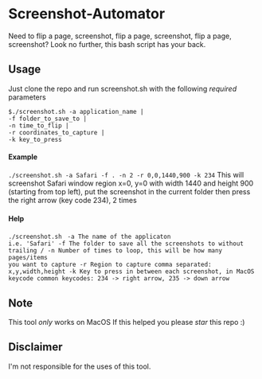 # Screenshot-Automator

Need to flip a page, screenshot, flip a page, screenshot, flip a page, screenshot?
Look no further, this bash script has your back.

## Usage
Just clone the repo and run screenshot.sh with the following *required* parameters
<pre><code>$./screenshot.sh -a application_name |  
-f folder_to_save_to |  
-n time_to_flip |  
-r coordinates_to_capture |  
-k key_to_press</code></pre>

#### Example
`./screenshot.sh -a Safari -f . -n 2 -r 0,0,1440,900 -k 234`
This will screenshot Safari window region x=0, y=0 with width 1440 and height 900 (starting from top left),  put the screenshot in the current folder then press the right arrow (key code 234), 2 times 
  
#### Help
`./screenshot.sh`
<code>
        -a The name of the applicaton i.e. 'Safari'
        -f The folder to save all the screenshots to without trailing \/
        -n Number of times to loop, this will be how many pages/items you want to capture
        -r Region to capture comma separated: x,y,width,height
        -k Key to press in between each screenshot, in MacOS keycode
                common keycodes: 234 -> right arrow, 235 -> down arrow
</code>
## Note
This tool *only* works on MacOS
If this helped you please *star* this repo :)

## Disclaimer
I'm not responsible for the uses of this tool.


